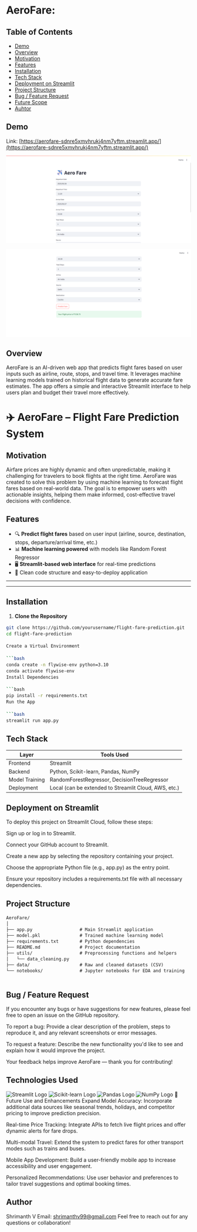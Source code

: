 # AeroFare: 

## Table of Contents
* [Demo](#demo)
* [Overview](#overview)
* [Motivation](#motivation)
* [Features](#features)
* [Installation](#installation)
* [Tech Stack](#tech-stack)
* [Deployment on Streamlit](#deployment-on-streamlit)
* [Project Structure](#project-structure)
* [Bug / Feature Request](#bug--feature-request)
* [Future Scope](#future-scope)
* [Auhtor](#author)



## Demo
Link: [https://aerofare-sdnre5xmvhrukj4nm7yftm.streamlit.app/](https://aerofare-sdnre5xmvhrukj4nm7yftm.streamlit.app/)

[![](https://github.com/Shrimanthv/AeroFare/blob/main/Screenshot%202025-05-25%20112049.png?raw=true)](https://flight-price-prediction-api.herokuapp.com/)

[![](https://github.com/Shrimanthv/AeroFare/blob/main/Screenshot%202025-05-25%20112118.png?raw=true)](https://flight-price-prediction-api.herokuapp.com/)

## Overview
AeroFare is an AI-driven web app that predicts flight fares based on user inputs such as airline, route, stops, and travel time.
It leverages machine learning models trained on historical flight data to generate accurate fare estimates.
The app offers a simple and interactive Streamlit interface to help users plan and budget their travel more effectively.

# ✈️ AeroFare – Flight Fare Prediction System

## Motivation
Airfare prices are highly dynamic and often unpredictable, making it challenging for travelers to book flights at the right time.
AeroFare was created to solve this problem by using machine learning to forecast flight fares based on real-world data.
The goal is to empower users with actionable insights, helping them make informed, cost-effective travel decisions with confidence.

## Features

- 🔍 **Predict flight fares** based on user input (airline, source, destination, stops, departure/arrival time, etc.)
- 📊 **Machine learning powered** with models like Random Forest Regressor
- 🖥️ **Streamlit-based web interface** for real-time predictions
- 📁 Clean code structure and easy-to-deploy application

---


---

## Installation

1. **Clone the Repository**
```bash
git clone https://github.com/yourusername/flight-fare-prediction.git
cd flight-fare-prediction

Create a Virtual Environment

```bash
conda create -n flywise-env python=3.10
conda activate flywise-env
Install Dependencies

```bash
pip install -r requirements.txt
Run the App

```bash
streamlit run app.py

```


## Tech Stack

| Layer          | Tools Used                              |
|----------------|------------------------------------------|
| Frontend       | Streamlit                               |
| Backend        | Python, Scikit-learn, Pandas, NumPy     |
| Model Training | RandomForestRegressor, DecisionTreeRegressor |
| Deployment     | Local (can be extended to Streamlit Cloud, AWS, etc.) |

## Deployment on Streamlit
To deploy this project on Streamlit Cloud, follow these steps:

Sign up or log in to Streamlit.

Connect your GitHub account to Streamlit.

Create a new app by selecting the repository containing your project.

Choose the appropriate Python file (e.g., app.py) as the entry point.

Ensure your repository includes a requirements.txt file with all necessary dependencies.

## Project Structure 
```
AeroFare/
│
├── app.py                  # Main Streamlit application
├── model.pkl               # Trained machine learning model
├── requirements.txt        # Python dependencies
├── README.md               # Project documentation
├── utils/                  # Preprocessing functions and helpers
│   └── data_cleaning.py
├── data/                   # Raw and cleaned datasets (CSV)
└── notebooks/              # Jupyter notebooks for EDA and training


```
## Bug / Feature Request
If you encounter any bugs or have suggestions for new features, please feel free to open an issue on the GitHub repository.

To report a bug:
Provide a clear description of the problem, steps to reproduce it, and any relevant screenshots or error messages.

To request a feature:
Describe the new functionality you'd like to see and explain how it would improve the project.

Your feedback helps improve AeroFare — thank you for contributing!

## Technologies Used


<img src="https://streamlit.io/images/brand/streamlit-logo-secondary-colormark-darktext.svg" width="180" alt="Streamlit Logo" />
<img src="https://scikit-learn.org/stable/_static/scikit-learn-logo-small.png" width="200" alt="Scikit-learn Logo" />
<img src="https://pandas.pydata.org/static/img/pandas_mark.svg" width="150" alt="Pandas Logo" />
<img src="https://numpy.org/images/logo.svg" width="150" alt="NumPy Logo" />
🔮 Future Use and Enhancements
Expand Model Accuracy: Incorporate additional data sources like seasonal trends, holidays, and competitor pricing to improve prediction precision.

Real-time Price Tracking: Integrate APIs to fetch live flight prices and offer dynamic alerts for fare drops.

Multi-modal Travel: Extend the system to predict fares for other transport modes such as trains and buses.

Mobile App Development: Build a user-friendly mobile app to increase accessibility and user engagement.

Personalized Recommendations: Use user behavior and preferences to tailor travel suggestions and optimal booking times.

## Author
Shrimanth V
Email: shrimanthv99@gmail.com
Feel free to reach out for any questions or collaboration!